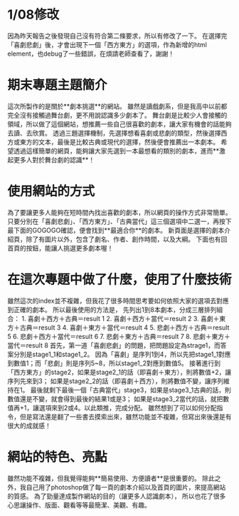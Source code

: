 <h1>1/08修改</h1>
因為昨天報告之後發現自己沒有符合第二條要求，所以有修改了一下。
在選擇完「喜劇悲劇」後，才會出現下一個「西方東方」的選項，作為新增的html element，也debug了一些錯誤，在煩請老師查看了，謝謝！

<h1>期末專題主題簡介</h1>
這次所製作的是關於**劇本挑選**的網站。
雖然是讀戲劇系，但是我高中以前都完全沒有接觸過舞台劇，更不用說認識多少劇本了。
舞台劇是比較少人會接觸的領域，所以做了這個網站，想推薦一些自己很喜歡的劇本，讓大家有機會的話能夠去讀、去欣賞。
透過三題選擇機制，先選擇想看喜劇或悲劇的類型，然後選擇西方或東方的文本，最後是比較古典或現代的選擇，然後便會推薦出一本劇本。
希望透過這樣簡單的網頁，能夠讓大家先選到一本最想看的類別的劇本，進而**激起更多人對於舞台劇的認識**！


<h1>使用網站的方式</h1>
為了要讓更多人能夠在短時間內找出喜歡的劇本，所以網頁的操作方式非常簡單。
只要分別在「喜劇悲劇」、「西方東方」、「古典當代」這三個選項中二選一，再按下最下面的GOGOGO確認，便會找到**最適合你**的劇本。
新頁面是選擇的劇本介紹頁，除了有圖片以外，包含了劇名、作者、創作時間，以及大綱。
下面也有回首頁的按鈕，能讓人挑選更多劇本喔！


<h1>在這次專題中做了什麼，使用了什麼技術</h1>
雖然這次的index並不複雜，但我花了很多時間思考要如何依照大家的選項去對應到正確的劇本。
所以最後使用的方法是，
先列出1到8本劇本，分成三層排列組合：
1. 喜劇＋西方＋古典＝result 1
2. 喜劇＋西方＋當代＝result 2
3. 喜劇＋東方＋古典＝result 3
4. 喜劇＋東方＋當代＝result 4
5. 悲劇＋西方＋古典＝result 5
6. 悲劇＋西方＋當代＝result 6
7. 悲劇＋東方＋古典＝result 7
8. 悲劇＋東方＋當代＝result 8
首先，第一道「喜劇悲劇」的問題，把問題設定為strage1，而答案分別是stage1_1和stage1_2。
因為「喜劇」是序列1到4，所以先把stage1_1對應到數值1；而「悲劇」則是序列5~8，所以stage1_2對應到數值5。
接著進行到「西方東方」的stage2，如果是stage2_1的話（即喜劇＋東方），則將數值+2，讓序列先來到3；
如果是stage2_2的話（即喜劇＋西方），則將數值不變，讓序列維持在1。
最後就剩下最後一個「古典當代」stage3，如果是stage3_1古典的話，則數值還是不變，就會得到最後的結果1或是3；
如果是stage3_2當代的話，就把數值再+1，讓選項來到2或4。以此類推，完成分配。
雖然想到了可以如何分配指令，但是寫法還是翻了一些書去摸索出來，雖然功能並不複雜，但寫出來後還是有很大的成就感！


<h1>網站的特色、亮點</h1>
雖然功能不複雜，但我覺得能夠**簡易使用、方便讀者**是很重要的。
除此之外，我自己用了photoshop做了每一頁的劇本介紹以及首頁的圖片，來提高網站的質感。
為了勁量達成製作網站的目的（讓更多人認識劇本），
所以也花了很多心思讓操作、版面、觀看等等最簡潔、美觀、有趣。
